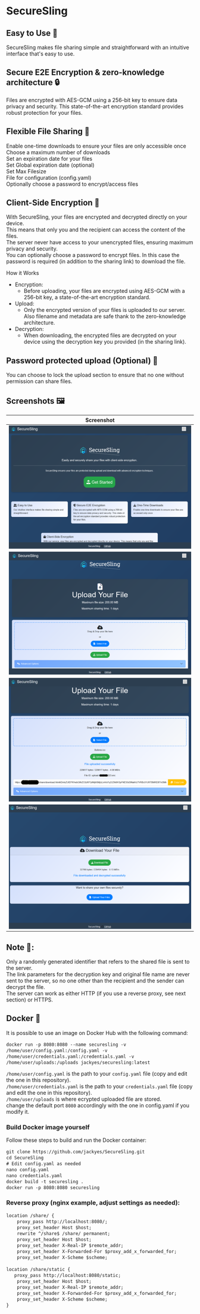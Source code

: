 # SecureSling
## Easy to Use 🚀

SecureSling makes file sharing simple and straightforward with an intuitive interface that's easy to use.  
  
## Secure E2E Encryption & zero-knowledge architecture 🔒
  
Files are encrypted with AES-GCM using a 256-bit key to ensure data privacy and security. This state-of-the-art encryption standard provides robust protection for your files.
  
## Flexible File Sharing 📁
Enable one-time downloads to ensure your files are only accessible once  
Choose a maximum number of downloads  
Set an expiration date for your files  
Set Global expiration date (optional)  
Set Max Filesize  
File for configuration (config.yaml)  
Optionally choose a password to encrypt/access files 

## Client-Side Encryption 📱

With SecureSling, your files are encrypted and decrypted directly on your device.  
This means that only you and the recipient can access the content of the files.  
The server never have access to your unencrypted files, ensuring maximum privacy and security.  
You can optionally choose a password to encrypt files. In this case the password is required (in addition to the sharing link) to download the file.  

How it Works

- Encryption:
  - Before uploading, your files are encrypted using AES-GCM with a 256-bit key, a state-of-the-art encryption standard.
- Upload:
  - Only the encrypted version of your files is uploaded to our server. Also filename and metadata are safe thank to the zero-knowledge architecture.
- Decryption:
  - When downloading, the encrypted files are decrypted on your device using the decryption key you provided (in the sharing link).

## Password protected upload (Optional) 🔐  
You can choose to lock the upload section to ensure that no one without permission can share files.   

## Screenshots 🖼️

| Screenshot |
| --- |
| ![Home](Screenshot/Home.png) | 
| ![Upload](Screenshot/Upload.png) | 
| ![File_Uploaded](Screenshot/File_Uploaded.png) | 
| ![File_Downloaded](Screenshot/File_Downloaded.png) | 

## Note 📝:
Only a randomly generated identifier that refers to the shared file is sent to the server.  
The link parameters for the decryption key and original file name are never sent to the server, so no one other than the recipient and the sender can decrypt the file.  
The server can work as either HTTP (if you use a reverse proxy, see next section) or HTTPS.  

## Docker 🐳  

It is possible to use an image on Docker Hub with the following command:

    docker run -p 8080:8080 --name securesling -v /home/user/config.yaml:/config.yaml -v /home/user/credentials.yaml:/credentials.yaml -v /home/user/uploads:/uploads jackyes/securesling:latest
    
`/home/user/config.yaml` is the path to your `config.yaml` file (copy and edit the one in this repository).  
`/home/user/credentials.yaml` is the path to your `credentials.yaml` file (copy and edit the one in this repository).  
`/home/user/uploads` is where ecrypted uploaded file are stored.  
change the default port `8080` accordingly with the one in config.yaml if you modify it.  
  
### Build Docker image yourself  
Follow these steps to build and run the Docker container:
````
git clone https://github.com/jackyes/SecureSling.git
cd SecureSling
# Edit config.yaml as needed
nano config.yaml
nano credentials.yaml
docker build -t securesling .
docker run -p 8080:8080 securesling
````
  
### Reverse proxy (nginx example, adjust settings as needed):
````
location /share/ {
    proxy_pass http://localhost:8080/;
    proxy_set_header Host $host;
    rewrite ^/share$ /share/ permanent;
    proxy_set_header Host $host;
    proxy_set_header X-Real-IP $remote_addr;
    proxy_set_header X-Forwarded-For $proxy_add_x_forwarded_for;
    proxy_set_header X-Scheme $scheme;
	
location /share/static {
   proxy_pass http://localhost:8080/static;
    proxy_set_header Host $host;
    proxy_set_header X-Real-IP $remote_addr;
    proxy_set_header X-Forwarded-For $proxy_add_x_forwarded_for;
    proxy_set_header X-Scheme $scheme;
}
````

